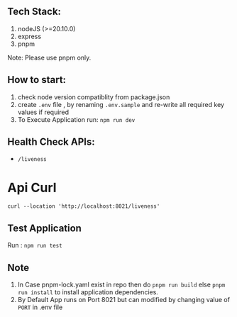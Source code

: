 ## Tech Stack:

1. nodeJS (>=20.10.0)
2. express
3. pnpm

Note: Please use pnpm only.

## How to start:

1. check node version compatiblity from package.json
2. create `.env` file , by renaming `.env.sample` and re-write all required key values if required
3. To Execute Application run: `npm run dev`

## Health Check APIs:

- `/liveness`

# Api Curl

`curl --location 'http://localhost:8021/liveness'`

## Test Application

Run : `npm run test`

## Note

1. In Case pnpm-lock.yaml exist in repo then do `pnpm run build` else `pnpm run install` to install application dependencies.
2. By Default App runs on Port 8021 but can modified by changing value of `PORT` in .env file

